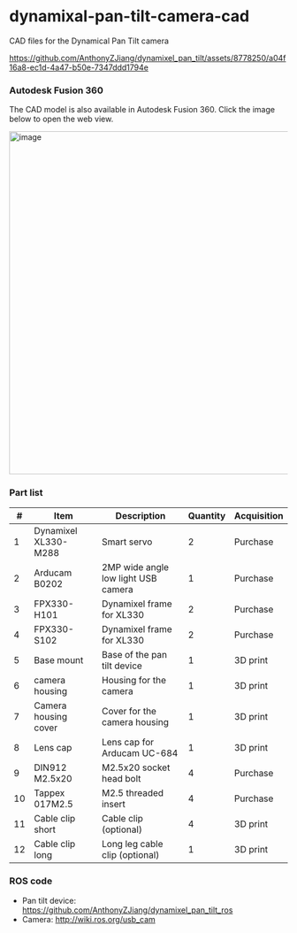 # dynamixal-pan-tilt-camera-cad
CAD files for the Dynamical Pan Tilt camera

https://github.com/AnthonyZJiang/dynamixel_pan_tilt/assets/8778250/a04f16a8-ec1d-4a47-b50e-7347ddd1794e

### Autodesk Fusion 360
The CAD model is also available in Autodesk Fusion 360. Click the image below to open the web view.

<a target="_black" href="https://a360.co/4aqoyKB"><img width="620" alt="image" src="https://github.com/AnthonyZJiang/dynamixal-pan-tilt-camera-cad/assets/8778250/9c16dcb3-a206-4d0d-94db-9c3fb3061820"></a>

### Part list

| #  | Item                 | Description                         | Quantity | Acquisition |
|----|----------------------|-------------------------------------|----------|-------------|
| 1  | Dynamixel XL330-M288 | Smart servo                         | 2        | Purchase    |
| 2  | Arducam B0202        | 2MP wide angle low light USB camera | 1        | Purchase    |
| 3  | FPX330-H101          | Dynamixel frame for XL330           | 2        | Purchase    |
| 4  | FPX330-S102          | Dynamixel frame for XL330           | 2        | Purchase    |
| 5  | Base mount           | Base of the pan tilt device         | 1        | 3D print    |
| 6  | camera housing       | Housing for the camera              | 1        | 3D print    |
| 7  | Camera housing cover | Cover for the camera housing        | 1        | 3D print    |
| 8  | Lens cap             | Lens cap for Arducam UC-684         | 1        | 3D print    |
| 9  | DIN912 M2.5x20       | M2.5x20 socket head bolt            | 4        | Purchase    |
| 10 | Tappex 017M2.5       | M2.5 threaded insert                | 4        | Purchase    |
| 11 | Cable clip short     | Cable clip (optional)               | 4        | 3D print    |
| 12 | Cable clip long      | Long leg cable clip (optional)      | 1        | 3D print    |

### ROS code
- Pan tilt device: https://github.com/AnthonyZJiang/dynamixel_pan_tilt_ros
- Camera: http://wiki.ros.org/usb_cam

